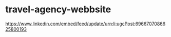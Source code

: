 # travel-agency-webbsite
https://www.linkedin.com/embed/feed/update/urn:li:ugcPost:6966707086625800193
